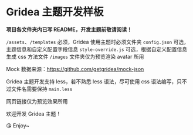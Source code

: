 # Gridea 主题开发样板

**项目各文件夹内已写 README，开发主题前敬请阅读！**

`/assets`、`/templates` 必须，Gridea 使用主题时必须文件夹
`config.json` 可选，主题信息和自定义配置字段信息
`style-override.js` 可选，根据自定义配置信息生成 css 方法文件
`/images` 文件夹仅为预览渲染 avatar 所用

Mock 数据来源：https://github.com/getgridea/mock-json

Gridea 主题开发支持 less，若不熟悉 less 语法，尽可使用 css 语法编写，只不过文件名需要保持 `main.less`

网页链接仅为预览效果所用

欢迎开发 Gridea 主题！

😘 Enjoy~
